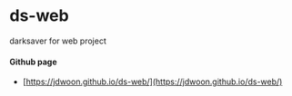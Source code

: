 # ds-web

darksaver for web project


#### Github page

- [https://jdwoon.github.io/ds-web/](https://jdwoon.github.io/ds-web/)
